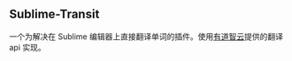 ## Sublime-Transit
一个为解决在 Sublime 编辑器上直接翻译单词的插件。使用[有道智云](http://ai.youdao.com/docs/doc-trans-api.s#p02)提供的翻译 api 实现。

